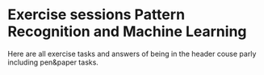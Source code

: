 # Exercise sessions Pattern Recognition and Machine Learning

Here are all exercise tasks and answers of being in the header couse parly including pen&paper tasks.
